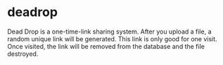 deadrop
=======

Dead Drop is a one-time-link sharing system. After you upload a file, a random unique link will be generated. This link is only good for one visit. Once visited, the link will be removed from the database and the file destroyed.
